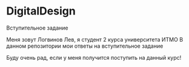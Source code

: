 # DigitalDesign
Вступительное задание 

Меня зовут Логвинов Лев, я студент 2 курса университета ИТМО
В данном репозитории мои ответы на вступительное задание 

Буду очень рад, если у меня получится поступить на данный курс!
